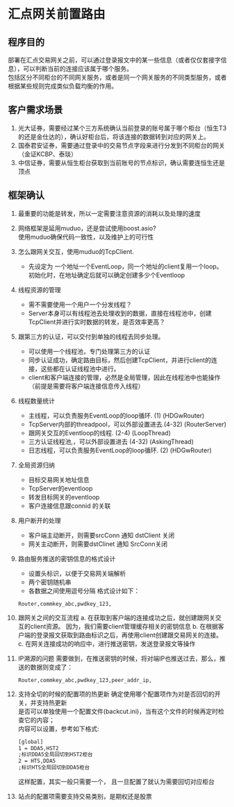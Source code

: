 # 汇点网关前置路由

## 程序目的
部署在汇点交易网关之前，可以通过登录报文中的某一些信息（或者仅仅套接字信息），可以判断当前的连接应该属于哪个服务。  
包括区分不同柜台的不同网关服务，或者是同一个网关服务的不同类型服务，或者根据某些规则完成类似负载均衡的作用。  

## 客户需求场景
1. 光大证券，需要经过某个三方系统确认当前登录的账号属于哪个柜台（恒生T3的还是金仕达的），确认好柜台后，将该连接的数据转到对应的网关上。  
2. 国泰君安证券，需要通过登录中的交易节点字段来进行分发到不同柜台的网关（金证KCBP、泰琰）
3. 中信证券，需要从恒生柜台获取到当前账号的节点标识，确认需要连恒生还是顶点


## 框架确认
1. 最重要的功能是转发，所以一定需要注意资源的消耗以及处理的速度
2. 网络框架是延用muduo，还是尝试使用boost.asio?  
    使用muduo确保代码一致性，以及维护上的可行性


3. 怎么跟网关交互，使用muduo的TcpClient.  
    - 先设定为 一个地址一个EventLoop，同一个地址的client复用一个loop。初始化时，在地址确定后就可以确定创建多少个Eventloop

4. 线程资源的管理
    - 需不需要使用一个用户一个分发线程？  
    - Server本身可以有线程池去处理收到的数据，直接在线程池中，创建TcpClient并进行实时数据的转发，是否效率更高？
    

5. 跟第三方的认证，可以交付到单独的线程去同步处理。
    - 可以使用一个线程池，专门处理第三方的认证
    - 同步认证成功，确定路由目标，然后创建TcpClient，并进行client的连接，这些都在认证线程池中进行。
    - client和客户端连接的管理，必然是全局管理，因此在线程池中也能操作（前提是需要将客户端连接信息传入线程）

6. 线程数量统计
    - 主线程，可以负责服务EventLoop的loop循环.  (1) (HDGwRouter)
    - TcpServer内部的threadpool，可以外部设置进去.(4-32) (RouterServer)
    - 跟网关交互的Eventloop的线程. (2-4)  (LoopThread)
    - 三方认证线程池,，可以外部设置进去 (4-32) (AskingThread)
    - 日志线程，可以负责服务EventLoop的loop循环.  (2) (HDGwRouter)

7. 全局资源归纳
    - 目标交易网关地址信息
    - TcpServer的eventloop
    - 转发目标网关的eventloop
    - 客户连接信息跟connid 的关联

8. 用户断开的处理
    - 客户端主动断开，则需要srcConn 通知 dstClient 关闭
    - 网关主动断开，则需要dstClinet 通知 SrcConn关闭
    
9. 路由服务推送的密钥信息的格式设计
    - 设置头标识，以便于交易网关端解析
    - 两个密钥随机串
    - 各数据之间使用逗号分隔
    格式设计如下：
    ```
    Router,commkey_abc,pwdkey_123,
    ```

10. 跟网关之间的交互流程
    a. 在获取到客户端的连接成功之后，就创建跟网关交互的client资源。  因为，我们需要client管理缓存相关的密钥信息
    b. 在根据客户端的登录报文获取到路由标识之后，再使用client创建跟交易网关的连接。  
    c. 在网关连接成功的响应中，进行推送密钥，发送登录报文等操作

11. IP溯源的问题
    需要做到，在推送密钥的时候，将对端IP也推送过去，那么，推送的数据则变成了：
    ```
    Router,commkey_abc,pwdkey_123,peer_addr_ip,
    ```
12. 支持全切的时候的配置项的热更新
    确定使用哪个配置项作为对是否回切的开关，并支持热更新  
    是否可以单独使用一个配置文件(backcut.ini)，当有这个文件的时候再定时检查它的内容；  
    内容可以设置，参考如下格式:
    ```txt
    [global]
    1 = DDA5,HST2
    ;标识DDA5全局回切到HST2柜台
    2 = HTS,DDA5
    ;标识HTS全局回切到DDA5柜台
    ```
    这样配置，其实一般只需要一个，  且一旦配置了就认为需要回切对应柜台


13. 站点的配置项需要支持交易类别，是期权还是股票  
    





